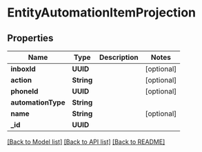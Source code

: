 # EntityAutomationItemProjection

## Properties
Name | Type | Description | Notes
------------ | ------------- | ------------- | -------------
**inboxId** | **UUID** |  | [optional] 
**action** | **String** |  | [optional] 
**phoneId** | **UUID** |  | [optional] 
**automationType** | **String** |  | 
**name** | **String** |  | [optional] 
**_id** | **UUID** |  | 

[[Back to Model list]](../README#documentation-for-models) [[Back to API list]](../README#documentation-for-api-endpoints) [[Back to README]](../README)


